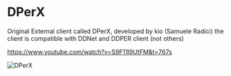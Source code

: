 # DPerX

Original External client called DPerX, developed by kio (Samuele Radici) the client is compatible with DDNet and DDPER client (not others)

https://www.youtube.com/watch?v=S9F11I9UtFM&t=767s

![DPerX](https://github.com/k-i-o/TutorialExternalDDNetCpp/assets/68398653/2a06f500-6637-4240-b019-d06db403600c)
